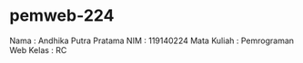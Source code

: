 ﻿# pemweb-224
Nama : Andhika Putra Pratama
NIM : 119140224
Mata Kuliah : Pemrograman Web
Kelas : RC
